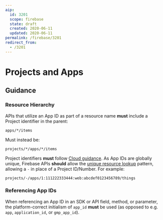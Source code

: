 ```yaml
---
aip:
  id: 3201
  scope: firebase
  state: draft
  created: 2020-06-11
  updated: 2020-06-11
permalink: /firebase/3201
redirect_from:
  - /3201
---
```


# Projects and Apps

## Guidance

### Resource Hierarchy

APIs that utilize an App ID as part of a resource name **must** include a
Project identifier in the parent:

```
apps/*/items
```

Must instead be:

```
projects/*/apps/*/items
```

Project identifiers **must** follow [Cloud guidance][aip-2510]. As App IDs are
globally unique, Firebase APIs **should** allow the [unique resource
lookup][aip-159-unique] pattern, allowing a `-` in place of a Project
ID/Number. For example:

```
projects/-/apps/1:111222333444:web:abcdef0123456789/things
```

### Referencing App IDs

When referencing an App ID in an SDK or API field, method, or parameter, the
platform-correct initialism of `app_id` **must** be used (as opposed to e.g.
`app`, `application_id`, or `gmp_app_id`).

[aip-2510]: ../cloud/2510.md
[aip-159-unique]: ../0159.md#unique-resource-lookup
